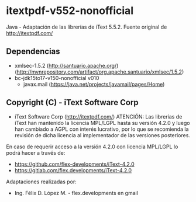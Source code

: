 # itextpdf-v552-nonofficial
Java - Adaptación de las librerías de iText 5.5.2. Fuente original de http://itextpdf.com/

## Dependencias
 * xmlsec-1.5.2 (http://santuario.apache.org/)(http://mvnrepository.com/artifact/org.apache.santuario/xmlsec/1.5.2)
 * bc-jdk15to17-v150-nonofficial v010
   * javax.mail  (https://java.net/projects/javamail/pages/Home)

## Copyright (C) - iText Software Corp
 * iText Software Corp (http://itextpdf.com/)
ATENCIÓN: Las librerías de iText han mantenido la licencia MPL/LGPL hasta su versión 4.2.0 y
luego han cambiado a AGPL con interés lucrativo, por lo que se recomienda la revisión de dicha
licencia al implementador de las versiones posteriores.

En caso de requerir acceso a la versión 4.2.0 con licencia MPL/LGPL lo podrá hacer a través de:
 * https://github.com/flex-developments/iText-4.2.0
 * https://gitlab.com/flex.developments/iText-4.2.0

Adaptaciones realizadas por:
 * Ing. Félix D. López M. - flex.developments en gmail